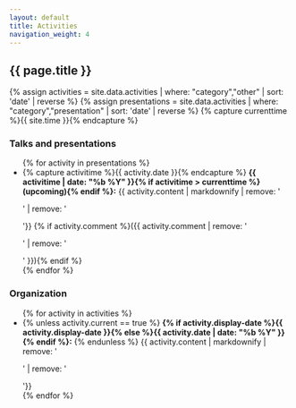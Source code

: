 ```yaml
---
layout: default
title: Activities
navigation_weight: 4
---
```


## {{ page.title }}

{% assign activities = site.data.activities | where: "category","other" | sort: 'date' | reverse %}
{% assign presentations = site.data.activities | where: "category","presentation" | sort: 'date' | reverse %}
{% capture currenttime %}{{ site.time }}{% endcapture %}

### Talks and presentations
<ul>
{% for activity in presentations %}
<li>
{% capture activitime %}{{ activity.date }}{% endcapture %}
<strong>{{ activitime | date: "%b %Y" }}{% if activitime > currenttime %} (upcoming){% endif %}:</strong>
{{ activity.content | markdownify | remove: '<p>' | remove: '</p>'}}
{% if activity.comment %}({{ activity.comment | remove: '<p>' | remove: '</p>' }}){% endif %}
</li>
{% endfor %}
</ul>

### Organization
<ul>
{% for activity in activities %}
<li>
{% unless activity.current == true %}
<strong>{% if activity.display-date %}{{ activity.display-date }}{% else %}{{ activity.date | date: "%b %Y" }}{% endif %}:</strong>
{% endunless %}
{{ activity.content | markdownify | remove: '<p>' | remove: '</p>'}}
</li>
{% endfor %}
</ul>

